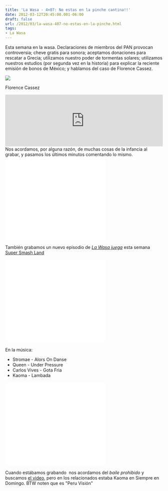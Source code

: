 ```yaml
---
title: 'La Wasa - 4×07: No estas en la pinche cantina!!'
date: 2012-03-12T20:45:00.001-06:00
draft: false
url: /2012/03/la-wasa-407-no-estas-en-la-pinche.html
tags: 
- La Wasa
---
```


Esta semana en la wasa. Declaraciones de miembros del PAN provocan controversia; cheve gratis para sonora; aceptamos donaciones para rescatar a Grecia; utilizamos nuestro poder de tormentas solares; utilizamos nuestros estudios (por segunda vez en la historia) para explicar la reciente emisión de bonos de México; y hablamos del caso de Florence Cassez.  
  

[![](http://pulsociudadano.com/wp-content/uploads/2012/03/Florence-Cassez1.jpg)](http://pulsociudadano.com/wp-content/uploads/2012/03/Florence-Cassez1.jpg)

Florence Cassez

  
<iframe width="100%" height="166" scrolling="no" frameborder="no" src="http://w.soundcloud.com/player/?url=http%3A%2F%2Fapi.soundcloud.com%2Ftracks%2F85236669%3Fsecret_token%3Ds-MsrKo&amp;show_artwork=true&amp;secret_url=true"></iframe>  
Nos acordamos, por alguna razón, de muchas cosas de la infancia al grabar, y pasamos los últimos minutos comentando lo mismo.  

 <object class="BLOGGER-youtube-video" classid="clsid:D27CDB6E-AE6D-11cf-96B8-444553540000" codebase="http://download.macromedia.com/pub/shockwave/cabs/flash/swflash.cab#version=6,0,40,0" height="266" width="320">
<param name="movie" value="//www.youtube.com/v/cAl0_EIuosw&amp;fs=1&amp;source=uds"> 
<param name="bgcolor" value="#FFFFFF"> 
<embed width="320" height="266" src="//www.youtube.com/v/cAl0_EIuosw&amp;fs=1&amp;source=uds" type="application/x-shockwave-flash">
</object> 

  
También grabamos un nuevo episodio de [_La Wasa juega_](http://www.youtube.com/playlist?list=PLBC3C8C75B5F3597A) esta semana [Super Smash Land](http://supersmashland.com/)  
  

 <object class="BLOGGER-youtube-video" classid="clsid:D27CDB6E-AE6D-11cf-96B8-444553540000" codebase="http://download.macromedia.com/pub/shockwave/cabs/flash/swflash.cab#version=6,0,40,0" data-thumbnail-src="http://1.gvt0.com/vi/i4fGqbdN6NE/0.jpg" height="266" width="320">
<param name="movie" value="//www.youtube.com/v/i4fGqbdN6NE&amp;fs=1&amp;source=uds"> 
<param name="bgcolor" value="#FFFFFF"> 
<embed width="320" height="266" src="//www.youtube.com/v/i4fGqbdN6NE&amp;fs=1&amp;source=uds" type="application/x-shockwave-flash">
</object> 

  

En la música:

*   Stromae - Alors On Danse
*   Queen - Under Pressure
*   Carlos Vives - Gota Fria
*   Kaoma - Lambada

 <object class="BLOGGER-youtube-video" classid="clsid:D27CDB6E-AE6D-11cf-96B8-444553540000" codebase="http://download.macromedia.com/pub/shockwave/cabs/flash/swflash.cab#version=6,0,40,0" data-thumbnail-src="http://1.gvt0.com/vi/OT-imE4Q_NU/0.jpg" height="266" width="320">
<param name="movie" value="//www.youtube.com/v/OT-imE4Q_NU&amp;fs=1&amp;source=uds"> 
<param name="bgcolor" value="#FFFFFF"> 
<embed width="320" height="266" src="//www.youtube.com/v/OT-imE4Q_NU&amp;fs=1&amp;source=uds" type="application/x-shockwave-flash">
</object> 

  

Cuando estábamos grabando  nos acordamos del _baile prohibido_ y buscamos [el video](http://www.youtube.com/watch?v=i8mz9uOvFQA), pero en los relacionados estaba Kaoma en Siempre en Domingo. BTW noten que es "Peru Visión"